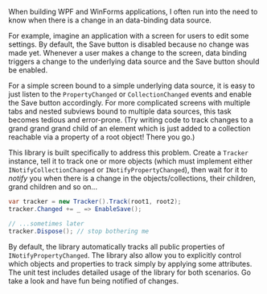 When building WPF and WinForms applications, I often run into the need to know when there is a change in an data-binding data source.

For example, imagine an application with a screen for users to edit some settings.
By default, the Save button is disabled because no change was made yet. Whenever a user makes a change to the screen, data binding triggers a change to the underlying data source and the Save button should be enabled.

For a simple screen bound to a simple underlying data source, it is easy to just listen to the ``PropertyChanged`` or ``CollectionChanged``
events and enable the Save button accordingly. For more complicated screens with multiple tabs and nested subviews bound to multiple data sources, 
this task becomes tedious and error-prone.  (Try writing code to track changes to a grand grand grand child of an element which is just added to a collection reachable via a property of a root object! There you go.)

This library is built specifically to address this problem. Create a ``Tracker`` instance, tell it to track one or more objects (which must implement either 
``INotifyCollectionChanged`` or ``INotifyPropertyChanged``), then wait for it to *notify* you when there is a change in the objects/collections, 
their children, grand children and so on... 

```csharp
var tracker = new Tracker().Track(root1, root2);
tracker.Changed += _ => EnableSave();

// ...sometimes later
tracker.Dispose(); // stop bothering me
```
By default, the library automatically tracks all public properties of ```INotifyPropertyChanged```. 
The library also allow you to explicitly control which objects and properties to track simply 
by applying some attributes. The unit test includes detailed usage of the library for 
both scenarios.  Go take a look and have fun being notified of changes.